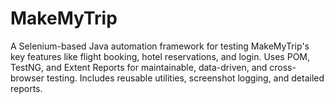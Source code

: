 # MakeMyTrip
A Selenium-based Java automation framework for testing MakeMyTrip's key features like flight booking, hotel reservations, and login. Uses POM, TestNG, and Extent Reports for maintainable, data-driven, and cross-browser testing. Includes reusable utilities, screenshot logging, and detailed reports.
